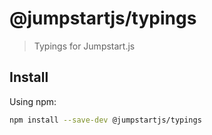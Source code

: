 # @jumpstartjs/typings

> Typings for Jumpstart.js

## Install

Using npm:

```sh
npm install --save-dev @jumpstartjs/typings
```
